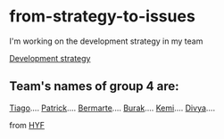 # from-strategy-to-issues

I'm working on the development strategy in my team 

[Development strategy](development-strategy.md)

## Team's names of group 4 are:
[Tiago](tiago.md)....
[Patrick](patrick.md)....
[Bermarte](bermarte.md)....
[Burak](burak.md)....
[Kemi](kemi.md)....
[Divya](divya.md)....

from [HYF](https://github.com/HackYourFutureBelgium/incremental-development#week-2)

